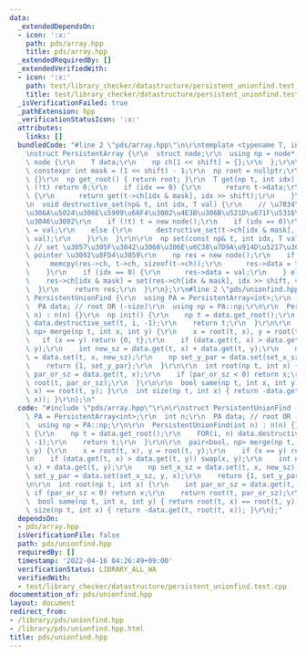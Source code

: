 ```yaml
---
data:
  _extendedDependsOn:
  - icon: ':x:'
    path: pds/array.hpp
    title: pds/array.hpp
  _extendedRequiredBy: []
  _extendedVerifiedWith:
  - icon: ':x:'
    path: test/library_checker/datastructure/persistent_unionfind.test.cpp
    title: test/library_checker/datastructure/persistent_unionfind.test.cpp
  _isVerificationFailed: true
  _pathExtension: hpp
  _verificationStatusIcon: ':x:'
  attributes:
    links: []
  bundledCode: "#line 2 \"pds/array.hpp\"\n\r\ntemplate <typename T, int shift = 4>\r\
    \nstruct PersistentArray {\r\n  struct node;\r\n  using np = node*;\r\n  struct\
    \ node {\r\n    T data;\r\n    np ch[1 << shift] = {};\r\n  };\r\n\r\n  static\
    \ constexpr int mask = (1 << shift) - 1;\r\n  np root = nullptr;\r\n  PersistentArray()\
    \ {}\r\n  np get_root() { return root; }\r\n  T get(np t, int idx) {\r\n    if\
    \ (!t) return 0;\r\n    if (idx == 0) {\r\n      return t->data;\r\n    } else\
    \ {\r\n      return get(t->ch[idx & mask], idx >> shift);\r\n    }\r\n  }\r\n\r\
    \n  void destructive_set(np& t, int idx, T val) {\r\n    // \u7834\u58CA\u7684\
    \u306A\u5024\u306E\u5909\u66F4\u3002\u4E3B\u306B\u521D\u671F\u5316\u306B\u4F7F\
    \u3046\u3002\r\n    if (!t) t = new node();\r\n    if (idx == 0)\r\n      t->data\
    \ = val;\r\n    else {\r\n      destructive_set(t->ch[idx & mask], idx >> shift,\
    \ val);\r\n    }\r\n  }\r\n\r\n  np set(const np& t, int idx, T val) {\r\n   \
    \ // set \u3057\u305F\u3042\u3068\u306E\u6C38\u7D9A\u914D\u5217\u306E root node\
    \ pointer \u3092\u8FD4\u3059\r\n    np res = new node();\r\n    if (t) {\r\n \
    \     memcpy(res->ch, t->ch, sizeof(t->ch));\r\n      res->data = t->data;\r\n\
    \    }\r\n    if (idx == 0) {\r\n      res->data = val;\r\n    } else {\r\n  \
    \    res->ch[idx & mask] = set(res->ch[idx & mask], idx >> shift, val);\r\n  \
    \  }\r\n    return res;\r\n  }\r\n};\r\n#line 2 \"pds/unionfind.hpp\"\n\r\nstruct\
    \ PersistentUnionFind {\r\n  using PA = PersistentArray<int>;\r\n  int n;\r\n\
    \  PA data; // root OR (-size)\r\n  using np = PA::np;\r\n\r\n  PersistentUnionFind(int\
    \ n) : n(n) {}\r\n  np init() {\r\n    np t = data.get_root();\r\n    FOR(i, n)\
    \ data.destructive_set(t, i, -1);\r\n    return t;\r\n  }\r\n\r\n  pair<bool,\
    \ np> merge(np t, int x, int y) {\r\n    x = root(t, x), y = root(t, y);\r\n \
    \   if (x == y) return {0, t};\r\n    if (data.get(t, x) > data.get(t, y)) swap(x,\
    \ y);\r\n    int new_sz = data.get(t, x) + data.get(t, y);\r\n    np set_x_sz\
    \ = data.set(t, x, new_sz);\r\n    np set_y_par = data.set(set_x_sz, y, x);\r\n\
    \    return {1, set_y_par};\r\n  }\r\n\r\n  int root(np t, int x) {\r\n    int\
    \ par_or_sz = data.get(t, x);\r\n    if (par_or_sz < 0) return x;\r\n    return\
    \ root(t, par_or_sz);\r\n  }\r\n\r\n  bool same(np t, int x, int y) { return root(t,\
    \ x) == root(t, y); }\r\n  int size(np t, int x) { return -data.get(t, root(t,\
    \ x)); }\r\n};\n"
  code: "#include \"pds/array.hpp\"\r\n\r\nstruct PersistentUnionFind {\r\n  using\
    \ PA = PersistentArray<int>;\r\n  int n;\r\n  PA data; // root OR (-size)\r\n\
    \  using np = PA::np;\r\n\r\n  PersistentUnionFind(int n) : n(n) {}\r\n  np init()\
    \ {\r\n    np t = data.get_root();\r\n    FOR(i, n) data.destructive_set(t, i,\
    \ -1);\r\n    return t;\r\n  }\r\n\r\n  pair<bool, np> merge(np t, int x, int\
    \ y) {\r\n    x = root(t, x), y = root(t, y);\r\n    if (x == y) return {0, t};\r\
    \n    if (data.get(t, x) > data.get(t, y)) swap(x, y);\r\n    int new_sz = data.get(t,\
    \ x) + data.get(t, y);\r\n    np set_x_sz = data.set(t, x, new_sz);\r\n    np\
    \ set_y_par = data.set(set_x_sz, y, x);\r\n    return {1, set_y_par};\r\n  }\r\
    \n\r\n  int root(np t, int x) {\r\n    int par_or_sz = data.get(t, x);\r\n   \
    \ if (par_or_sz < 0) return x;\r\n    return root(t, par_or_sz);\r\n  }\r\n\r\n\
    \  bool same(np t, int x, int y) { return root(t, x) == root(t, y); }\r\n  int\
    \ size(np t, int x) { return -data.get(t, root(t, x)); }\r\n};"
  dependsOn:
  - pds/array.hpp
  isVerificationFile: false
  path: pds/unionfind.hpp
  requiredBy: []
  timestamp: '2022-04-16 04:26:49+09:00'
  verificationStatus: LIBRARY_ALL_WA
  verifiedWith:
  - test/library_checker/datastructure/persistent_unionfind.test.cpp
documentation_of: pds/unionfind.hpp
layout: document
redirect_from:
- /library/pds/unionfind.hpp
- /library/pds/unionfind.hpp.html
title: pds/unionfind.hpp
---
```

